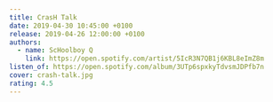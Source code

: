 ```yaml
---
title: CrasH Talk
date: 2019-04-30 10:45:00 +0100
release: 2019-04-26 12:00:00 +0100
authors:
  - name: ScHoolboy Q
    link: https://open.spotify.com/artist/5IcR3N7QB1j6KBL8eImZ8m
listen_of: https://open.spotify.com/album/3UTp6spxkyTdvsmJDPfb7n
cover: crash-talk.jpg
rating: 4.5
---
```

